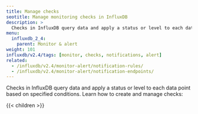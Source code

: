 ```yaml
---
title: Manage checks
seotitle: Manage monitoring checks in InfluxDB
description: >
  Checks in InfluxDB query data and apply a status or level to each data point based on specified conditions.
menu:
  influxdb_2_4:
    parent: Monitor & alert
weight: 101
influxdb/v2.4/tags: [monitor, checks, notifications, alert]
related:
  - /influxdb/v2.4/monitor-alert/notification-rules/
  - /influxdb/v2.4/monitor-alert/notification-endpoints/
---
```


Checks in InfluxDB query data and apply a status or level to each data point based on specified conditions.
Learn how to create and manage checks:

{{< children >}}
